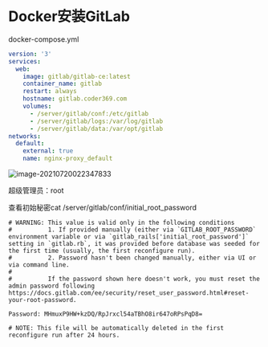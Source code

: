 # Docker安装GitLab



docker-compose.yml

```yml
version: '3'
services:
  web:
    image: gitlab/gitlab-ce:latest
    container_name: gitlab
    restart: always
    hostname: gitlab.coder369.com
    volumes:
      - /server/gitlab/conf:/etc/gitlab
      - /server/gitlab/logs:/var/log/gitlab
      - /server/gitlab/data:/var/opt/gitlab
networks:
  default:
    external: true
    name: nginx-proxy_default
```



![image-20210720022347833](https://cdn.coder369.com/img/blog/image-20210720022347833.png)

超级管理员：root

查看初始秘密cat /server/gitlab/conf/initial_root_password

```
# WARNING: This value is valid only in the following conditions
#          1. If provided manually (either via `GITLAB_ROOT_PASSWORD` environment variable or via `gitlab_rails['initial_root_password']` setting in `gitlab.rb`, it was provided before database was seeded for the first time (usually, the first reconfigure run).
#          2. Password hasn't been changed manually, either via UI or via command line.
#
#          If the password shown here doesn't work, you must reset the admin password following https://docs.gitlab.com/ee/security/reset_user_password.html#reset-your-root-password.

Password: MHmuxP9HW+kzDQ/RpJrxcl54aTBhO8ir647oRPsPqD8=

# NOTE: This file will be automatically deleted in the first reconfigure run after 24 hours.

```


